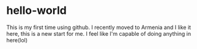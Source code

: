 # hello-world
This is my first time using github.
I recently moved to Armenia and I like it here, this is a new start for me. I feel like I'm capable of doing anything in here(lol)
